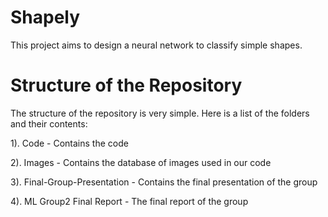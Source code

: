 # Shapely

This project aims to design a neural network to classify simple shapes.

# Structure of the Repository

The structure of the repository is very simple. Here is a list of the folders and their contents:

1). Code - Contains the code

2). Images - Contains the database of images used in our code

3). Final-Group-Presentation - Contains the final presentation of the group

4). ML Group2 Final Report - The final report of the group
